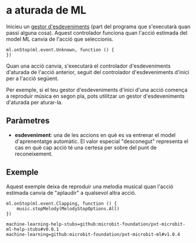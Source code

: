 # a aturada de ML

Inicieu un [gestor d'esdeveniments](/reference/event-handler) (part del programa que s'executarà quan passi alguna cosa). Aquest controlador funciona quan l'acció estimada del model ML canvia de l'acció que seleccionis.

```sig
ml.onStop(ml.event.Unknown, function () {
})
```

Quan una acció canvia, s'executarà el controlador d'esdeveniments d'aturada de l'acció anterior, seguit del controlador d'esdeveniments d'inici per a l'acció següent.

Per exemple, si el teu gestor d'esdeveniments d'inici d'una acció comença a reproduir música en segon pla, pots utilitzar un gestor d'esdeveniments d'aturada per aturar-la.

## Paràmetres

- **esdeveniment**: una de les accions en què es va entrenar el model d'aprenentatge automàtic. El valor especial "desconegut" representa el cas en què cap acció té una certesa per sobre del punt de reconeixement.

## Exemple

Aquest exemple deixa de reproduir una melodia musical quan l'acció estimada canvia de "aplaudir" a qualsevol altra acció.

```blocks
ml.onStop(ml.event.Clapping, function () {
    music.stopMelody(MelodyStopOptions.All)
})
```

```package
machine-learning-help-stubs=github:microbit-foundation/pxt-microbit-ml-help-stubs#v0.0.1
machine-learning=github:microbit-foundation/pxt-microbit-ml#v1.0.4
```
